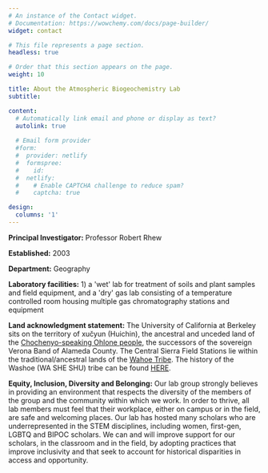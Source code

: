 ```yaml
---
# An instance of the Contact widget.
# Documentation: https://wowchemy.com/docs/page-builder/
widget: contact

# This file represents a page section.
headless: true

# Order that this section appears on the page.
weight: 10

title: About the Atmospheric Biogeochemistry Lab
subtitle:

content:
  # Automatically link email and phone or display as text?
  autolink: true
  
  # Email form provider
  #form:
  #  provider: netlify
  #  formspree:
  #    id:
  #  netlify:
  #    # Enable CAPTCHA challenge to reduce spam?
  #    captcha: true

design:
  columns: '1'
---
```


**Principal Investigator:** Professor Robert Rhew  

**Established:** 2003 

**Department:** Geography 

**Laboratory facilities:** 1) a 'wet' lab for treatment of soils and plant samples and field equipment, and a 'dry' gas lab consisting of a temperature controlled room housing multiple gas chromatography stations and equipment

**Land acknowledgment statement:** The University of California at Berkeley sits on the territory of xučyun (Huichin), the ancestral and unceded land of the [Chochenyo-speaking Ohlone people](https://sogoreate-landtrust.com/shuumi-land-tax/), the successors of the sovereign Verona Band of Alameda County.  The Central Sierra Field Stations lie within the traditional/ancestral lands of the [Wahoe Tribe](https://washoetribe.us/aboutpage/4-Page-washoe-history).  The history of the Washoe (WA SHE SHU) tribe can be found [HERE](https://washoetribe.us/articleblogpage/735-Page-washoe-tribe-history-past-and-present). 

**Equity, Inclusion, Diversity and Belonging:** Our lab group strongly believes in providing an environment that respects the diversity of the members of the group and the community within which we work. In order to thrive, all lab members must feel that their workplace, either on campus or in the field, are safe and welcoming places. Our lab has hosted many scholars who are underrepresented in the STEM disciplines, including women, first-gen, LGBTQ and BIPOC scholars. We can and will improve support for our scholars, in the classroom and in the field, by adopting practices that improve inclusivity and that seek to account for historical disparities in access and opportunity. 

